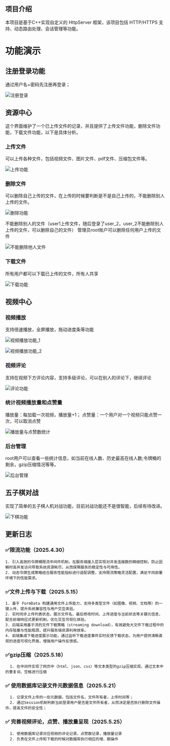 

## 项目介绍
本项目是基于C++实现自定义的 HttpServer 框架，该项目包括 HTTP/HTTPS 支持、动态路由处理、会话管理等功能。

# 功能演示
## 注册登录功能
通过用户名+密码先注册再登录；

![注册登录](https://github.com/user-attachments/assets/856799ba-45d9-461f-833a-e2a9b311838c)



## 资源中心
这个界面维护了一个已上传文件的记录，并且提供了上传文件功能，删除文件功能，下载文件功能，以下是具体分析。

### 上传文件
可以上传各种文件，包括视频文件、图片文件、pdf文件、压缩包文件等。

![上传功能](https://github.com/user-attachments/assets/70144d1d-370f-40f3-94ac-459547baa43a)

### 删除文件
可以删除自己上传的文件，在上传的时候要判断是不是自己上传的，不能删除别人上传的文件。

![删除功能](https://github.com/user-attachments/assets/1089abc5-57fe-4356-a433-55a9289ccc65)

不能删除别人的文件（user1上传文件，随后登录了user_2，user_2不能删除别人上传的文件，可以删除自己的文件）
管理员root账户可以删除任何用户上传的文件

![不能删除他人文件](https://github.com/user-attachments/assets/bd0291aa-4e4c-4ab3-af50-6e2ed1d76e6d)

### 下载文件
所有用户都可以下载已上传的文件，所有人共享

![下载功能](https://github.com/user-attachments/assets/015669e9-d4df-473a-af92-66a0d55fabdd)

## 视频中心
### 视频播放
支持倍速播放，全屏播放，拖动进度条等功能

![视频播放功能_1](https://github.com/user-attachments/assets/c97986cf-4953-4b2a-a32c-7948f214843a)

![视频播放功能_2](https://github.com/user-attachments/assets/f22b92cb-a65f-4dcd-a177-413ede9a64e2)

### 视频评论
支持在视频下方评论内容，支持多级评论，可以在别人的评论下，继续评论

![评论功能](https://github.com/user-attachments/assets/64c9cbd5-18a2-41ce-a08d-214729851584)

### 统计视频播放量和点赞量
播放量：每加载一次视频，播放量+1；
点赞量：一个用户对一个视频只能点赞一次，可以取消点赞

![播放量与点赞数统计](https://github.com/user-attachments/assets/f31f024f-1f00-4c8a-9bfc-1234cc65e705)


### 后台管理
root用户可以查看一些统计信息，如当前在线人数、历史最高在线人数;令牌桶的剩余，gzip压缩情况等等。

![后台管理](https://github.com/user-attachments/assets/b82d73d9-2152-48bd-825d-5079d4aa4144)

## 五子棋对战
实现了简单的五子棋人机对战功能，目前对战功能还不是很智能，后续有待改进。

![下棋功能](https://github.com/user-attachments/assets/aeb451cc-58ed-4d21-bf8f-750b6d7a8e99)


## 更新日志
 ### ✅限流功能（2025.4.30）
    1. 引入高效的令牌桶限流中间件机制，在服务端接入层实现对并发连接数的精细控制，防止因瞬时高并发访问导致系统资源耗尽，从而保障服务的稳定性与可用性。
    2. 动态令牌生成策略结合服务性能指标进行适配调整，支持限流策略灵活配置，满足不同部署环境下的性能需求。
    
 ### ✅文件上传与下载（2025.5.15）
    1. 基于 FormData 构建通用文件上传能力，支持多类型文件（如图像、视频、文档等）的一键上传，提升系统兼容性与用户交互体验。
    2. 实时同步上传列表状态，展示文件名、最后修改时间、上传进度与当前状态等关键元信息，配合前端响应式更新机制，优化交互可视化体验。
    3. 后端采用基于流的文件下载策略（streaming download），有效避免大文件下载过程中的内存阻塞与性能瓶颈，提升服务端资源利用效率。
    4. 前端集成下载进度展示功能，通过监听下载进度事件实时反馈下载状态，为用户提供清晰直观的进度可视化界面，增强用户操作反馈感。

  ### ✅gzip压缩（2025.5.18）
      1. 在中间件实现了网页中（html、json、css）等文本类型的gzip压缩实现，通过文本中的重复词、空格进行压缩

  ### ✅ 使用数据库记录文件元数据信息（2025.5.21）
      1. 记录文件上传的一些元数据，包括文件名，文件所有者，上传时间等；
      2. 通过Session机制判断当前登录用户是否是文件所有者，从而决定是否执行删除文件操作，提高文件的安全性；
      
  ### ✅ 完善视频评论，点赞、播放量呈现（2025.5.25）
      1. 使用数据库记录对应视频的评论记录，点赞数记录，播放量记录
      2. 负责在文件上传和下载的时候对数据库执行相应的增、删操作


